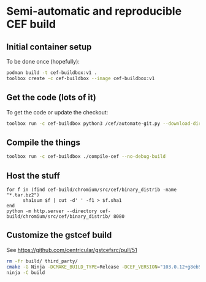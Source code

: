 
# Semi-automatic and reproducible CEF build

## Initial container setup

To be done once (hopefully):

```bash
podman build -t cef-buildbox:v1 .
toolbox create -c cef-buildbox --image cef-buildbox:v1
```

## Get the code (lots of it)

To get the code or update the checkout:

```bash
toolbox run -c cef-buildbox python3 /cef/automate-git.py --download-dir=$PWD/cef-build --branch=5060 --no-distrib --no-build
```

## Compile the things

```bash
toolbox run -c cef-buildbox ./compile-cef --no-debug-build
```

## Host the stuff

```fish
for f in (find cef-build/chromium/src/cef/binary_distrib -name "*.tar.bz2")
      sha1sum $f | cut -d' ' -f1 > $f.sha1
end
python -m http.server --directory cef-build/chromium/src/cef/binary_distrib/ 8080
```

## Customize the gstcef build

See https://github.com/centricular/gstcefsrc/pull/51

```bash
rm -fr build/ third_party/
cmake -G Ninja -DCMAKE_BUILD_TYPE=Release -DCEF_VERSION="103.0.12+g8eb56c7+chromium-103.0.5060.134" -DCEF_BUILDS_HOMEPAGE_URL="http://0.0.0.0:8080/" -B build -S .
ninja -C build
```
